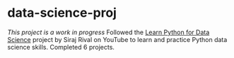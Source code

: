 # data-science-proj
*This project is a work in progress*
Followed the [Learn Python for Data Science](https://www.youtube.com/watch?v=T5pRlIbr6gg) project by Siraj Rival on YouTube to learn and practice Python data science skills. Completed 6 projects.
